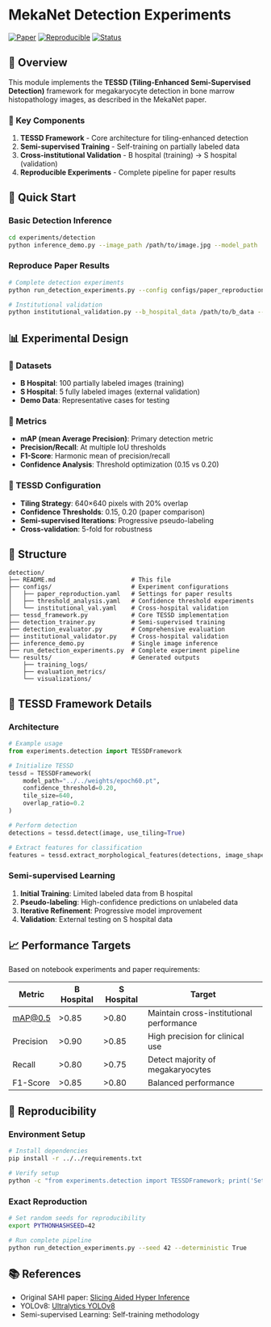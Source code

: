 # MekaNet Detection Experiments

[![Paper](https://img.shields.io/badge/Paper-TESSD%20Framework-blue.svg)](https://github.com/LeGenAI/mekanet-release)
[![Reproducible](https://img.shields.io/badge/Reproducible-Research-green.svg)](./REPRODUCIBILITY.md)
[![Status](https://img.shields.io/badge/Status-Production%20Ready-brightgreen.svg)]()

## 🎯 Overview

This module implements the **TESSD (Tiling-Enhanced Semi-Supervised Detection)** framework for megakaryocyte detection in bone marrow histopathology images, as described in the MekaNet paper.

### 🔬 Key Components

1. **TESSD Framework** - Core architecture for tiling-enhanced detection
2. **Semi-supervised Training** - Self-training on partially labeled data
3. **Cross-institutional Validation** - B hospital (training) → S hospital (validation)
4. **Reproducible Experiments** - Complete pipeline for paper results

## 🚀 Quick Start

### Basic Detection Inference
```bash
cd experiments/detection
python inference_demo.py --image_path /path/to/image.jpg --model_path ../../weights/epoch60.pt
```

### Reproduce Paper Results
```bash
# Complete detection experiments
python run_detection_experiments.py --config configs/paper_reproduction.yaml

# Institutional validation
python institutional_validation.py --b_hospital_data /path/to/b_data --s_hospital_data /path/to/s_data
```

## 📊 Experimental Design

### 🏥 Datasets
- **B Hospital**: 100 partially labeled images (training)
- **S Hospital**: 5 fully labeled images (external validation)
- **Demo Data**: Representative cases for testing

### 🎯 Metrics
- **mAP (mean Average Precision)**: Primary detection metric
- **Precision/Recall**: At multiple IoU thresholds
- **F1-Score**: Harmonic mean of precision/recall
- **Confidence Analysis**: Threshold optimization (0.15 vs 0.20)

### 🔧 TESSD Configuration
- **Tiling Strategy**: 640×640 pixels with 20% overlap
- **Confidence Thresholds**: 0.15, 0.20 (paper comparison)
- **Semi-supervised Iterations**: Progressive pseudo-labeling
- **Cross-validation**: 5-fold for robustness

## 📁 Structure

```
detection/
├── README.md                     # This file
├── configs/                      # Experiment configurations
│   ├── paper_reproduction.yaml   # Settings for paper results
│   ├── threshold_analysis.yaml   # Confidence threshold experiments
│   └── institutional_val.yaml    # Cross-hospital validation
├── tessd_framework.py            # Core TESSD implementation
├── detection_trainer.py          # Semi-supervised training
├── detection_evaluator.py        # Comprehensive evaluation
├── institutional_validator.py    # Cross-hospital validation
├── inference_demo.py             # Single image inference
├── run_detection_experiments.py  # Complete experiment pipeline
└── results/                      # Generated outputs
    ├── training_logs/
    ├── evaluation_metrics/
    └── visualizations/
```

## 🔬 TESSD Framework Details

### Architecture
```python
# Example usage
from experiments.detection import TESSDFramework

# Initialize TESSD
tessd = TESSDFramework(
    model_path="../../weights/epoch60.pt",
    confidence_threshold=0.20,
    tile_size=640,
    overlap_ratio=0.2
)

# Perform detection
detections = tessd.detect(image, use_tiling=True)

# Extract features for classification
features = tessd.extract_morphological_features(detections, image_shape)
```

### Semi-supervised Learning
1. **Initial Training**: Limited labeled data from B hospital
2. **Pseudo-labeling**: High-confidence predictions on unlabeled data
3. **Iterative Refinement**: Progressive model improvement
4. **Validation**: External testing on S hospital data

## 📈 Performance Targets

Based on notebook experiments and paper requirements:

| Metric | B Hospital | S Hospital | Target |
|--------|------------|------------|---------|
| mAP@0.5 | >0.85 | >0.80 | Maintain cross-institutional performance |
| Precision | >0.90 | >0.85 | High precision for clinical use |
| Recall | >0.80 | >0.75 | Detect majority of megakaryocytes |
| F1-Score | >0.85 | >0.80 | Balanced performance |

## 🔄 Reproducibility

### Environment Setup
```bash
# Install dependencies
pip install -r ../../requirements.txt

# Verify setup
python -c "from experiments.detection import TESSDFramework; print('Setup OK')"
```

### Exact Reproduction
```bash
# Set random seeds for reproducibility
export PYTHONHASHSEED=42

# Run complete pipeline
python run_detection_experiments.py --seed 42 --deterministic True
```

## 📚 References

- Original SAHI paper: [Slicing Aided Hyper Inference](https://github.com/obss/sahi)
- YOLOv8: [Ultralytics YOLOv8](https://github.com/ultralytics/ultralytics)
- Semi-supervised Learning: Self-training methodology 